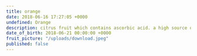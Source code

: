 ```yaml
---
title: orange
date: 2018-06-16 17:27:05 +0000
undefined: Orange
description: citrus fruit which contains ascorbic acid. a high source of vit c
date_of_birth: 2018-06-21 00:00:00 +0000
fruit_picture: "/uploads/download.jpeg"
published: false
---
```


